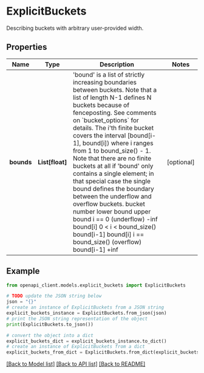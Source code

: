 # ExplicitBuckets

Describing buckets with arbitrary user-provided width.

## Properties

Name | Type | Description | Notes
------------ | ------------- | ------------- | -------------
**bounds** | **List[float]** | &#39;bound&#39; is a list of strictly increasing boundaries between buckets. Note that a list of length N-1 defines N buckets because of fenceposting. See comments on &#x60;bucket_options&#x60; for details. The i&#39;th finite bucket covers the interval [bound[i-1], bound[i]) where i ranges from 1 to bound_size() - 1. Note that there are no finite buckets at all if &#39;bound&#39; only contains a single element; in that special case the single bound defines the boundary between the underflow and overflow buckets. bucket number lower bound upper bound i &#x3D;&#x3D; 0 (underflow) -inf bound[i] 0 &lt; i &lt; bound_size() bound[i-1] bound[i] i &#x3D;&#x3D; bound_size() (overflow) bound[i-1] +inf | [optional] 

## Example

```python
from openapi_client.models.explicit_buckets import ExplicitBuckets

# TODO update the JSON string below
json = "{}"
# create an instance of ExplicitBuckets from a JSON string
explicit_buckets_instance = ExplicitBuckets.from_json(json)
# print the JSON string representation of the object
print(ExplicitBuckets.to_json())

# convert the object into a dict
explicit_buckets_dict = explicit_buckets_instance.to_dict()
# create an instance of ExplicitBuckets from a dict
explicit_buckets_from_dict = ExplicitBuckets.from_dict(explicit_buckets_dict)
```
[[Back to Model list]](../README.md#documentation-for-models) [[Back to API list]](../README.md#documentation-for-api-endpoints) [[Back to README]](../README.md)


